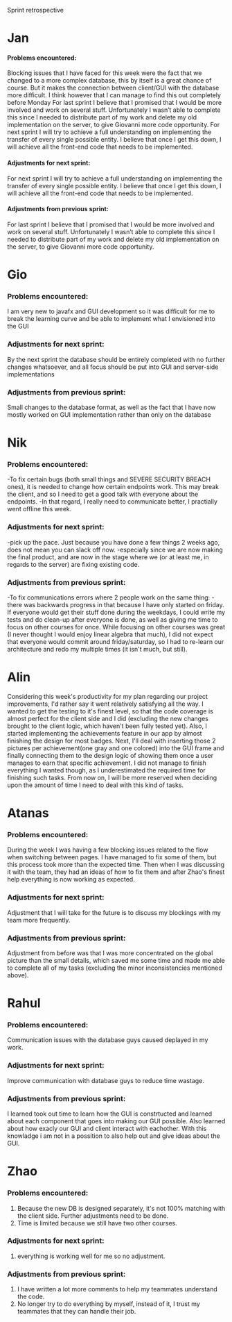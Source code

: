 Sprint retrospective

# Jan

#### Problems encountered:
Blocking issues that I have faced for this week were the fact that we changed to a more complex database, this by itself is a great chance of course. But it makes the connection between client/GUI with the database more difficult. I think however that I can manage to find this out completely before Monday 
For last sprint I believe that I promised that I would be more involved and work on several stuff. Unfortunately I wasn’t able to complete this since I needed to distribute part of my work and delete my old implementation on the server, to give Giovanni more code opportunity. 
For next sprint I will try to achieve a full understanding on implementing the transfer of every single possible entity. I believe that once I get this down, I will achieve all the front-end code that needs to be implemented. 

#### Adjustments for next sprint:
For next sprint I will try to achieve a full understanding on implementing the transfer of every single possible entity. I believe that once I get this down, I will achieve all the front-end code that needs to be implemented. 

#### Adjustments from previous sprint:
For last sprint I believe that I promised that I would be more involved and work on several stuff. Unfortunately I wasn’t able to complete this since I needed to distribute part of my work and delete my old implementation on the server, to give Giovanni more code opportunity. 

# Gio
### Problems encountered:
I am very new to javafx and GUI development so it was difficult for me to break the learning curve and be able to implement what I envisioned into the GUI

### Adjustments for next sprint:
By the next sprint the database should be entirely completed with no further changes whatsoever, and all focus should be put into GUI and server-side implementations

### Adjustments from previous sprint:
Small changes to the database format, as well as the fact that I have now mostly worked on GUI implementation rather than only on the database

# Nik

### Problems encountered:
-To fix certain bugs (both small things and SEVERE SECURITY BREACH ones), it is needed to change how certain endpoints work. This may break the client, and so I need to get a good talk with everyone about the endpoints.
		-In that regard, I really need to communicate better, I practially went offline this week.

### Adjustments for next sprint:
-pick up the pace. Just because you have done a few things 2 weeks ago, does not mean you can slack off now.
		-especially since we are now making the final product, and are now in the stage where we (or at least me, in regards to the server) are fixing existing code.

### Adjustments from previous sprint:
-To fix communications errors where 2 people work on the same thing:
		-there was backwards progress in that because I have only started on friday. If everyone would get their stuff done during the weekdays, I could write my tests and do clean-up after everyone is done, as well as giving me time to focus on other courses for once. While focusing on other courses was great (I never thought I would enjoy linear algebra that much), I did not expect that everyone would commit around friday/saturday, so I had to re-learn our architecture and redo my multiple times (it isn't much, but still).

# Alin

Considering this week's productivity for my plan regarding our project
improvements, I'd rather say it went relatively satisfying all the way. I wanted to
get the testing to it's finest level, so that the code coverage is almost perfect for the
client side and I did (excluding the new changes brought to the client logic, which
haven't been fully tested yet). Also, I started implementing the achievements
feature in our app by almost finishing the design for most badges. Next, I'll deal
with inserting those 2 pictures per achievement(one gray and one colored) into the
GUI frame and finally connecting them to the design logic of showing them once a
user manages to earn that specific achievement. I did not manage to finish
everything I wanted though, as I underestimated the required time for finishing
such tasks. From now on, I will be more reserved when deciding upon the amount
of time I need to deal with this kind of tasks. 

# Atanas

### Problems encountered:
During the week I was having a few blocking issues related to the flow when switching between pages.
I have managed to fix some of them, but this process took more than the expected time. Then when I was discussing it with the team, they had an ideas of how to fix them and after Zhao's finest help everything is now working as expected.

### Adjustments for next sprint:
Adjustment that I will take for the future is to discuss my blockings with my team more frequently.

### Adjustments from previous sprint:
Adjustment from before was that I was more concentrated on the global picture than the small details, which saved me some time and made me able to complete all of my tasks (excluding the minor inconsistencies mentioned above).

# Rahul

### Problems encountered:
Communication issues with the database guys caused deplayed in my work. 

### Adjustments for next sprint:
Improve communication with database guys to reduce time wastage. 

### Adjustments from previous sprint:
I learned took out time to learn how the GUI is constrtucted and learned about each component that goes into making our GUI possible. Also learned about how exacly our GUI and client interact with eachother. With this knowladge i am not in a possition to also help out and give ideas about the GUI.

# Zhao

### Problems encountered:
1. Because the new DB is designed separately, it's not 100% matching with the client side. Further adjustments need to be done.
2. Time is limited because we still have two other courses.

### Adjustments for next sprint:
1. everything is working well for me so no adjustment.

### Adjustments from previous sprint:
1. I have written a lot more comments to help my teammates understand the code. 
2. No longer try to do everything by myself, instead of it, I trust my teammates that they can handle their job.